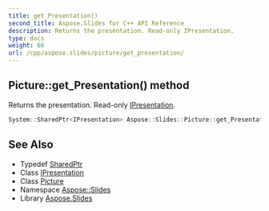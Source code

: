 ```yaml
---
title: get_Presentation()
second_title: Aspose.Slides for C++ API Reference
description: Returns the presentation. Read-only IPresentation.
type: docs
weight: 66
url: /cpp/aspose.slides/picture/get_presentation/
---
```

## Picture::get_Presentation() method


Returns the presentation. Read-only [IPresentation](../../ipresentation/).

```cpp
System::SharedPtr<IPresentation> Aspose::Slides::Picture::get_Presentation() override
```

## See Also

* Typedef [SharedPtr](../../system/sharedptr/)
* Class [IPresentation](../ipresentation/)
* Class [Picture](./)
* Namespace [Aspose::Slides](../)
* Library [Aspose.Slides](../../)